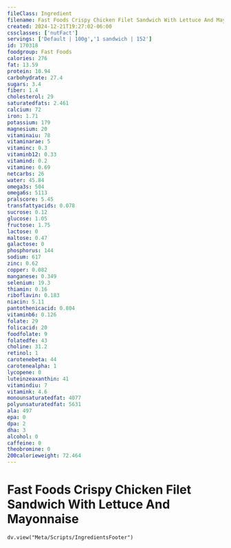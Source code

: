 ```yaml
---
fileClass: Ingredient
filename: Fast Foods Crispy Chicken Filet Sandwich With Lettuce And Mayonnaise
created: 2024-12-21T19:27:02-06:00
cssclasses: ['nutFact']
servings: ['Default | 100g','1 sandwich | 152']
id: 170318
foodgroup: Fast Foods
calories: 276
fat: 13.59
protein: 10.94
carbohydrate: 27.4
sugars: 3.4
fiber: 1.4
cholesterol: 29
saturatedfats: 2.461
calcium: 72
iron: 1.71
potassium: 179
magnesium: 20
vitaminaiu: 78
vitaminarae: 5
vitaminc: 0.3
vitaminb12: 0.33
vitamind: 0.2
vitamine: 0.69
netcarbs: 26
water: 45.84
omega3s: 504
omega6s: 5113
pralscore: 5.45
transfattyacids: 0.078
sucrose: 0.12
glucose: 1.05
fructose: 1.75
lactose: 0
maltose: 0.47
galactose: 0
phosphorus: 144
sodium: 617
zinc: 0.62
copper: 0.082
manganese: 0.349
selenium: 19.3
thiamin: 0.16
riboflavin: 0.183
niacin: 5.11
pantothenicacid: 0.804
vitaminb6: 0.126
folate: 29
folicacid: 20
foodfolate: 9
folatedfe: 43
choline: 31.2
retinol: 1
carotenebeta: 44
carotenealpha: 1
lycopene: 0
luteinzeaxanthin: 41
vitamindiu: 7
vitamink: 4.6
monounsaturatedfat: 4077
polyunsaturatedfat: 5631
ala: 497
epa: 0
dpa: 2
dha: 3
alcohol: 0
caffeine: 0
theobromine: 0
200calorieweight: 72.464
---
```


# Fast Foods Crispy Chicken Filet Sandwich With Lettuce And Mayonnaise

```dataviewjs
dv.view("Meta/Scripts/IngredientsFooter")
```